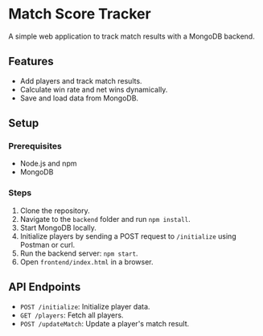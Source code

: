 # Match Score Tracker

A simple web application to track match results with a MongoDB backend.

## Features
- Add players and track match results.
- Calculate win rate and net wins dynamically.
- Save and load data from MongoDB.

## Setup

### Prerequisites
- Node.js and npm
- MongoDB

### Steps
1. Clone the repository.
2. Navigate to the `backend` folder and run `npm install`.
3. Start MongoDB locally.
4. Initialize players by sending a POST request to `/initialize` using Postman or curl.
5. Run the backend server: `npm start`.
6. Open `frontend/index.html` in a browser.

## API Endpoints
- `POST /initialize`: Initialize player data.
- `GET /players`: Fetch all players.
- `POST /updateMatch`: Update a player's match result.

